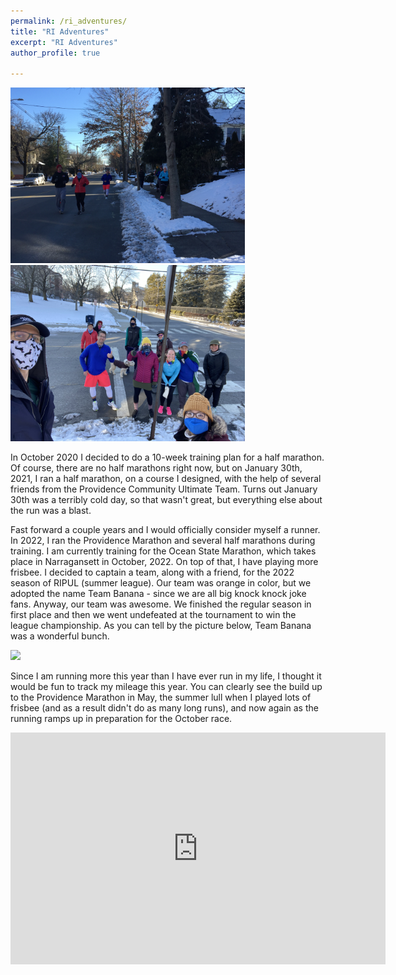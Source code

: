 ```yaml
---
permalink: /ri_adventures/
title: "RI Adventures"
excerpt: "RI Adventures"
author_profile: true

---
```




<p float="left">
  <img src="/../images/theHM_elmgrove.jpg" width="375" />
  <img src="../images/theHM_group.jpg" width="375" /> 
</p>

In October 2020 I decided to do a 10-week training plan for a half marathon. Of course, there are no half marathons right now, but on January 30th, 2021, I ran a half marathon, on a course I designed, with the help of several friends from the Providence Community Ultimate Team. Turns out January 30th was a terribly cold day, so that wasn't great, but everything else about the run was a blast. 

Fast forward a couple years and I would officially consider myself a runner. In 2022, I ran the Providence Marathon and several half marathons during training. I am currently training for the Ocean State Marathon, which takes place in Narragansett in October, 2022. On top of that, I have playing more frisbee. I decided to captain a team, along with a friend, for the 2022 season of RIPUL (summer league). Our team was orange in color, but we adopted the name Team Banana - since we are all big knock knock joke fans. Anyway, our team was awesome. We finished the regular season in first place and then we went undefeated at the tournament to win the league championship. As you can tell by the picture below, Team Banana was a wonderful bunch.

<p float="middle">
  <img src="../images/IMG_6265.jpg" width="375" /> 
</p>

Since I am running more this year than I have ever run in my life, I thought it would be fun to track my mileage this year. You can clearly see the build up to the Providence Marathon in May, the summer lull when I played lots of frisbee (and as a result didn't do as many long runs), and now again as the running ramps up in preparation for the October race. 

<iframe width="600" height="371" seamless frameborder="0" scrolling="no" src="https://docs.google.com/spreadsheets/d/e/2PACX-1vR5pJ5K6dP_SXFUcCTiKw4wlRIaZwJjMfmOacz2Doq1Z6XF3Q4K68IHyAdING0wOGgZeG56Mb8Mzeq8/pubchart?oid=875357752&amp;format=interactive"></iframe>